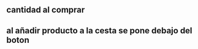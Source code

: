 cantidad al comprar
-------------------
al añadir producto a la cesta se pone debajo del boton
--------------------------------

